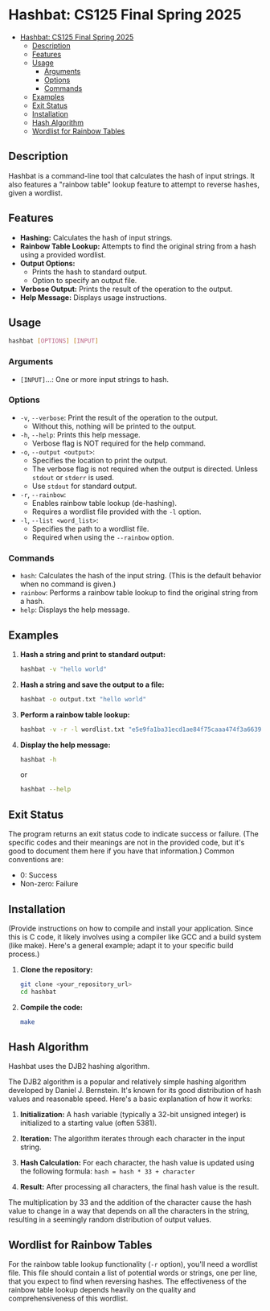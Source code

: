 # Hashbat: CS125 Final Spring 2025

<!--toc:start-->
- [Hashbat: CS125 Final Spring 2025](#hashbat-cs125-final-spring-2025)
  - [Description](#description)
  - [Features](#features)
  - [Usage](#usage)
    - [Arguments](#arguments)
    - [Options](#options)
    - [Commands](#commands)
  - [Examples](#examples)
  - [Exit Status](#exit-status)
  - [Installation](#installation)
  - [Hash Algorithm](#hash-algorithm)
  - [Wordlist for Rainbow Tables](#wordlist-for-rainbow-tables)
<!--toc:end-->

## Description

Hashbat is a command-line tool that calculates the hash of input strings. It also features a "rainbow table" lookup feature to attempt to reverse hashes, given a wordlist.

## Features

* **Hashing:** Calculates the hash of input strings.
* **Rainbow Table Lookup:** Attempts to find the original string from a hash using a provided wordlist.
* **Output Options:**
    * Prints the hash to standard output.
    * Option to specify an output file.
* **Verbose Output:** Prints the result of the operation to the output.
* **Help Message:** Displays usage instructions.

## Usage

```bash
hashbat [OPTIONS] [INPUT]
```

### Arguments

* `[INPUT]`...: One or more input strings to hash.

### Options

* `-v`, `--verbose`:  Print the result of the operation to the output.
    * Without this, nothing will be printed to the output.
* `-h`, `--help`:     Prints this help message.
    * Verbose flag is NOT required for the help command.
* `-o`, `--output <output>`:
    * Specifies the location to print the output.
    * The verbose flag is not required when the output is directed. Unless `stdout` or `stderr` is used.
    * Use `stdout` for standard output.
* `-r`, `--rainbow`:
    * Enables rainbow table lookup (de-hashing).
    * Requires a wordlist file provided with the `-l` option.
* `-l`, `--list <word_list>`:
    * Specifies the path to a wordlist file.
    * Required when using the `--rainbow` option.

### Commands

* `hash`:  Calculates the hash of the input string.  (This is the default behavior when no command is given.)
* `rainbow`: Performs a rainbow table lookup to find the original string from a hash.
* `help`: Displays the help message.

## Examples

1.  **Hash a string and print to standard output:**

    ```bash
    hashbat -v "hello world"
    ```

2.  **Hash a string and save the output to a file:**

    ```bash
    hashbat -o output.txt "hello world"
    ```

3.  **Perform a rainbow table lookup:**

    ```bash
    hashbat -v -r -l wordlist.txt "e5e9fa1ba31ecd1ae84f75caaa474f3a6639c08b"
    ```

4.  **Display the help message:**

    ```bash
    hashbat -h
    ```
    or
    ```bash
    hashbat --help
    ```

##  Exit Status

The program returns an exit status code to indicate success or failure.  (The specific codes and their meanings are not in the provided code, but it's good to document them here if you have that information.)  Common conventions are:
* 0: Success
* Non-zero: Failure

## Installation

(Provide instructions on how to compile and install your application.  Since this is C code, it likely involves using a compiler like GCC and a build system (like make).  Here's a general example; adapt it to your specific build process.)

1.  **Clone the repository:**

    ```bash
    git clone <your_repository_url>
    cd hashbat
    ```

2.  **Compile the code:**

    ```bash
    make
    ```

## Hash Algorithm

Hashbat uses the DJB2 hashing algorithm.

The DJB2 algorithm is a popular and relatively simple hashing algorithm developed by Daniel J. Bernstein. It's known for its good distribution of hash values and reasonable speed.  Here's a basic explanation of how it works:

1.  **Initialization:** A hash variable (typically a 32-bit unsigned integer) is initialized to a starting value (often 5381).

2.  **Iteration:** The algorithm iterates through each character in the input string.

3.  **Hash Calculation:** For each character, the hash value is updated using the following formula:
    `hash = hash * 33 + character`

4.  **Result:** After processing all characters, the final hash value is the result.

The multiplication by 33 and the addition of the character cause the hash value to change in a way that depends on all the characters in the string, resulting in a seemingly random distribution of output values.

## Wordlist for Rainbow Tables

For the rainbow table lookup functionality (`-r` option), you'll need a wordlist file. This file should contain a list of potential words or strings, one per line, that you expect to find when reversing hashes. The effectiveness of the rainbow table lookup depends heavily on the quality and comprehensiveness of this wordlist.

